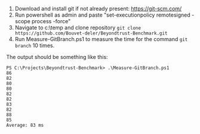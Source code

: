 1. Download and install git if not already present: https://git-scm.com/
2. Run powershell as admin and paste "set-executionpolicy remotesigned -scope process -force"
3. Navigate to c:\temp and clone repository ```git clone https://github.com/Bouvet-deler/Beyondtrust-Benchmark.git ```
4. Run Measure-GitBranch.ps1 to measure the time for the command ```git branch``` 10 times.

The output should be something like this:
```
PS C:\Projects\Beyondtrust-Benchmark> .\Measure-GitBranch.ps1
86
82
80
80
82
82
83
82
88
85
Average: 83 ms
```
